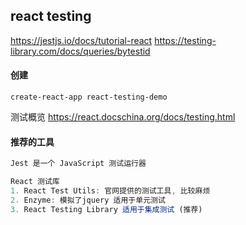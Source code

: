 ## react testing
https://jestjs.io/docs/tutorial-react
https://testing-library.com/docs/queries/bytestid
#### 创建
```
create-react-app react-testing-demo
```
测试概览
https://react.docschina.org/docs/testing.html

#### 推荐的工具
```js
Jest 是一个 JavaScript 测试运行器

React 测试库
1. React Test Utils: 官网提供的测试工具, 比较麻烦
2. Enzyme: 模拟了jquery 适用于单元测试
3. React Testing Library 适用于集成测试 (推荐)
```

